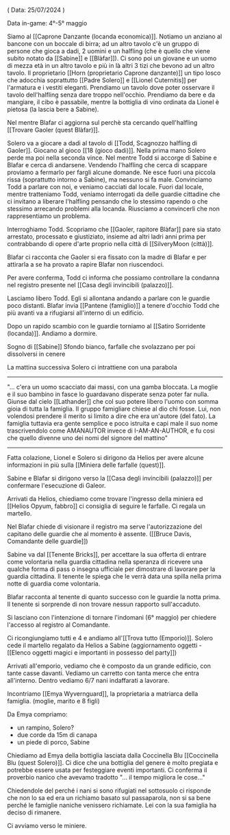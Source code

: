 ( Data: 25/07/2024 )

Data in-game: 4°-5° maggio

Siamo al [[Caprone Danzante (locanda economica)]].
Notiamo un anziano al bancone con un boccale di birra; ad un altro tavolo c'è un gruppo di persone che gioca a dadi, 2 uomini e un halfling (che è quello che viene subito notato da [[Sabine]] e [[Blàfar]]).
Ci sono poi un giovane e un uomo di mezza età in un altro tavolo e più in là altri 3 tizi che bevono ad un altro tavolo.
Il proprietario [[Horn (proprietario Caprone danzante)]] un tipo losco che adocchia soprattutto [[Padre Solero]] e [[Lionel Cuternitis]] per l'armatura e i vestiti eleganti.
Prendiamo un tavolo dove poter osservare il tavolo dell'halfling senza dare troppo nell'occhio. Prendiamo da bere e da mangiare, il cibo è passabile, mentre la bottiglia di vino ordinata da Lionel è pietosa (la lascia bere a Sabine).

Nel mentre Blafar ci aggiorna sul perchè sta cercando quell'halfling [[Trovare Gaoler (quest Blàfar)]].


Solero va a giocare a dadi al tavolo di [[Todd, Scagnozzo halfling di Gaoler]].
Giocano al gioco [[18 (gioco dadi)]].
Nella prima mano Solero perde ma poi nella seconda vince.
Nel mentre Todd si accorge di Sabine e Blafar e cerca di andarsene.
Vendendo l'halfling che cerca di scappare proviamo a fermarlo per fargli alcune domande.
Ne esce fuori una piccola rissa (soprattutto intorno a Sabine), ma nessuno si fa male.
Convinciamo Todd a parlare con noi, e veniamo cacciati dal locale.
Fuori dal locale, mentre tratteniamo Todd, veniamo interrogati da delle guardie cittadine che ci invitano a liberare l'halfling pensando che lo stessimo rapendo o che stessimo arrecando problemi alla locanda.
Riusciamo a convincerli che non rappresentiamo un problema.

Interroghiamo Todd. Scopriamo che [[Gaoler, rapitore Blàfar]] pare sia stato arrestato, processato e giustiziato, insieme ad altri ladri anni prima per contrabbando di opere d'arte proprio nella città di [[SilveryMoon (città)]].

Blafar ci racconta che Gaoler si era fissato con la madre di Blafar e per attirarla a se ha provato a rapire Blafar non riuscendoci.

Per avere conferma, Todd ci informa che possiamo controllare la condanna nel registro presente nel [[Casa degli invincibili (palazzo)]].

Lasciamo libero Todd. Egli si allontana andando a parlare con le guardie poco distanti.
Blafar invia [[Pantene (famiglio)]] a tenere d'occhio Todd che più avanti va a rifugiarsi all'interno di un edificio.

Dopo un rapido scambio con le guardie torniamo al [[Satiro Sorridente (locanda)]].
Andiamo a dormire.

Sogno di [[Sabine]]
	Sfondo bianco, farfalle che svolazzano per poi dissolversi in cenere

La mattina successiva Solero ci intrattiene con una parabola

---------
"... c'era un uomo scacciato dai massi, con una gamba bloccata. La moglie e il suo bambino in fasce lo guardavano disperate senza poter far nulla. Giunse dal cielo [[Lathander]] che col suo potere libero l'uomo con somma gioia di tutta la famiglia.
Il gruppo famigliare chiese al dio chi fosse. Lui, non volendosi prendere il merito si limito a dire che era un'autore (del fato).
La famiglia tuttavia era gente semplice e poco istruita e capi male il suo nome trascrivendolo come AMANAUTOR invece di I-AM-AN-AUTHOR, e fu cosi che quello divenne uno dei nomi del signore del mattino"

-------
Fatta colazione, Lionel e Solero si dirigono da Helios per avere alcune informazioni in più sulla [[Miniera delle farfalle (quest)]].

Sabine e Blafar si dirigono verso la [[Casa degli invincibili (palazzo)]] per confermare l'esecuzione di Galeor.

Arrivati da Helios, chiediamo come trovare l'ingresso della miniera ed [[Helios Opyum, fabbro]] ci consiglia di seguire le farfalle. Ci regala un martello.

Nel Blafar chiede di visionare il registro ma serve l'autorizzazione del capitano delle guardie che al momento è assente. ([[Bruce Davis, Comandante delle guardie]])

Sabine va dal [[Tenente Bricks]], per accettare la sua offerta di entrare come volontaria nella guardia cittadina nella speranza di ricevere una qualche forma di pass o insegna ufficiale per dimostrare di lavorare per la guardia cittadina.
Il tenente le spiega che le verrà data una spilla nella prima notte di guardia come volontaria.

Blafar racconta al tenente di quanto successo con le guardie la notta prima. Il tenente si sorprende di non trovare nessun rapporto sull'accaduto.

Si lasciano con l'intenzione di tornare l'indomani (6° maggio) per chiedere l'accesso al registro al Comandante.

Ci ricongiungiamo tutti e 4 e andiamo all'[[Trova tutto (Emporio)]].
Solero cede il martello regalato da Helios a Sabine (aggiornamento oggetti - [[Elenco oggetti magici e importanti in possesso del party]])

Arrivati all'emporio, vediamo che è composto da un grande edificio, con tante casse davanti. Vediamo un carretto con tanta merce che entra all'interno.
Dentro vediamo 6/7 nani indaffarati a lavorare.

Incontriamo [[Emya Wyvernguard]], la proprietaria a matriarca della famiglia. (moglie, marito e 8 figli)

Da Emya compriamo:
- un rampino, Solero?
- due corde da 15m di canapa 
- un piede di porco, Sabine

Chiediamo ad Emya della bottiglia lasciata dalla Coccinella Blu [[Coccinella Blu (quest Solero)]].
Ci dice che una bottiglia del genere è molto pregiata e potrebbe essere usata per festeggiare eventi importanti.
Ci conferma il proverbio nanico che avevamo tradotto
"... il tempo migliora le cose..."

Chiedendole del perché i nani si sono rifugiati nel sottosuolo ci risponde che non lo sa ed era un richiamo basato sul passaparola, non si sa bene perché le famiglie naniche venissero richiamate. Lei con la sua famiglia ha deciso di rimanere.

Ci avviamo verso le miniere.
